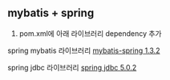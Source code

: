 ## mybatis + spring

1. pom.xml에 아래 라이브러리 dependency 추가

spring mybatis 라이브러리
[mybatis-spring 1.3.2](https://mvnrepository.com/artifact/org.mybatis/mybatis-spring/1.3.2)

spring jdbc 라이브러리
[spring jdbc 5.0.2](https://mvnrepository.com/artifact/org.springframework/spring-jdbc/5.0.2.RELEASE)
<!--stackedit_data:
eyJoaXN0b3J5IjpbMTQ0Mzk0MDk1MCwxODU5NTI3NDYwLDExMT
YzMzY1ODNdfQ==
-->